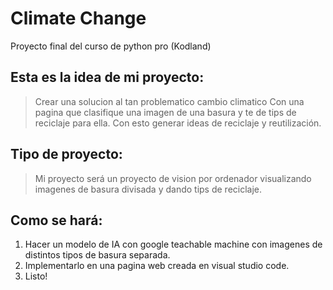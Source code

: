 # Climate Change
Proyecto final del curso de python pro (Kodland)

## Esta es la idea de mi proyecto:
> Crear una solucion al tan problematico cambio climatico
> Con una pagina que clasifique una imagen de una basura y te de tips de reciclaje para ella.
> Con esto generar ideas de reciclaje y reutilización.

## Tipo de proyecto:
> Mi proyecto será un proyecto de vision por ordenador visualizando imagenes de basura divisada y dando tips de reciclaje.

## Como se hará:
1. Hacer un modelo de IA con google teachable machine con imagenes de distintos tipos de basura separada.
2. Implementarlo en una pagina web creada en visual studio code.
3. Listo!

